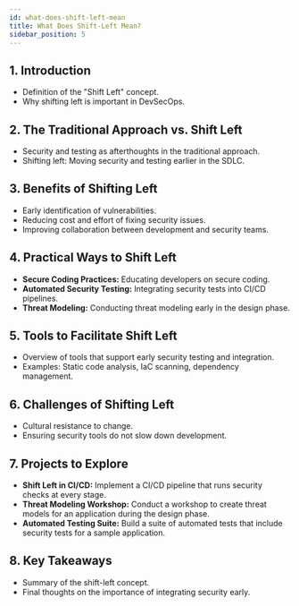 ```yaml
---
id: what-does-shift-left-mean
title: What Does Shift-Left Mean?
sidebar_position: 5
---
```


## 1. Introduction

- Definition of the "Shift Left" concept.
- Why shifting left is important in DevSecOps.

## 2. The Traditional Approach vs. Shift Left

- Security and testing as afterthoughts in the traditional approach.
- Shifting left: Moving security and testing earlier in the SDLC.

## 3. Benefits of Shifting Left

- Early identification of vulnerabilities.
- Reducing cost and effort of fixing security issues.
- Improving collaboration between development and security teams.

## 4. Practical Ways to Shift Left

- **Secure Coding Practices:** Educating developers on secure coding.
- **Automated Security Testing:** Integrating security tests into CI/CD pipelines.
- **Threat Modeling:** Conducting threat modeling early in the design phase.

## 5. Tools to Facilitate Shift Left

- Overview of tools that support early security testing and integration.
- Examples: Static code analysis, IaC scanning, dependency management.

## 6. Challenges of Shifting Left

- Cultural resistance to change.
- Ensuring security tools do not slow down development.

## 7. Projects to Explore

- **Shift Left in CI/CD:** Implement a CI/CD pipeline that runs security checks at every stage.
- **Threat Modeling Workshop:** Conduct a workshop to create threat models for an application during the design phase.
- **Automated Testing Suite:** Build a suite of automated tests that include security tests for a sample application.

## 8. Key Takeaways

- Summary of the shift-left concept.
- Final thoughts on the importance of integrating security early.
